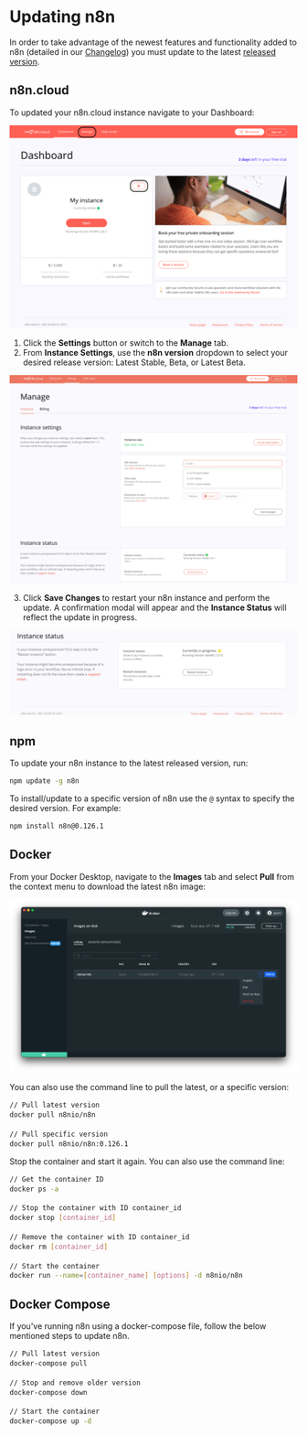 # Updating n8n

In order to take advantage of the newest features and functionality added to n8n (detailed in our [Changelog](../../reference/changelog.md)) you must update to the latest [released version](https://github.com/n8n-io/n8n/releases).

## n8n.cloud

To updated your n8n.cloud instance navigate to your Dashboard:

![Admin Dashboard](../images/dashboard.png)

1. Click the **Settings** button or switch to the **Manage** tab.
2. From **Instance Settings**, use the **n8n version** dropdown to select your desired release version: Latest Stable, Beta, or Latest Beta.

![Manage Tab](../images/manage_version.png)

3. Click **Save Changes** to restart your n8n instance and perform the update. A confirmation modal will appear and the **Instance Status** will reflect the update in progress.

![Instance Status](../images/instance_status.png)

## npm

To update your n8n instance to the latest released version, run:

```bash
npm update -g n8n
```

To install/update to a specific version of n8n use the `@` syntax to specify the desired version. For example:

```bash
npm install n8n@0.126.1
```

## Docker

From your Docker Desktop, navigate to the **Images** tab and select **Pull** from the context menu to download the latest n8n image:

![Docker Desktop](../images/docker_desktop.png)

You can also use the command line to pull the latest, or a specific version:

```sh
// Pull latest version
docker pull n8nio/n8n

// Pull specific version
docker pull n8nio/n8n:0.126.1
```

Stop the container and start it again. You can also use the command line:

```sh
// Get the container ID
docker ps -a

// Stop the container with ID container_id
docker stop [container_id]

// Remove the container with ID container_id
docker rm [container_id]

// Start the container
docker run --name=[container_name] [options] -d n8nio/n8n
```

## Docker Compose

If you've running n8n using a docker-compose file, follow the below mentioned steps to update n8n.

```sh
// Pull latest version
docker-compose pull

// Stop and remove older version
docker-compose down

// Start the container
docker-compose up -d
```


